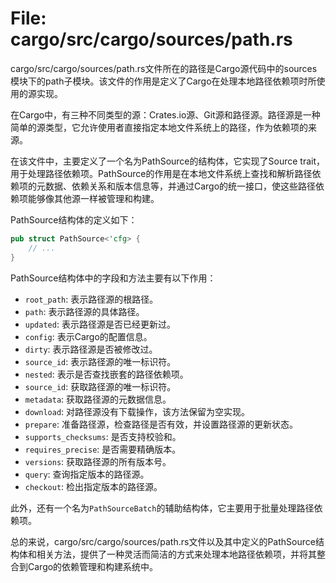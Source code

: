 # File: cargo/src/cargo/sources/path.rs

cargo/src/cargo/sources/path.rs文件所在的路径是Cargo源代码中的sources模块下的path子模块。该文件的作用是定义了Cargo在处理本地路径依赖项时所使用的源实现。

在Cargo中，有三种不同类型的源：Crates.io源、Git源和路径源。路径源是一种简单的源类型，它允许使用者直接指定本地文件系统上的路径，作为依赖项的来源。

在该文件中，主要定义了一个名为PathSource的结构体，它实现了Source trait，用于处理路径依赖项。PathSource的作用是在本地文件系统上查找和解析路径依赖项的元数据、依赖关系和版本信息等，并通过Cargo的统一接口，使这些路径依赖项能够像其他源一样被管理和构建。

PathSource结构体的定义如下：
```rust
pub struct PathSource<'cfg> {
    // ...
}
```

PathSource结构体中的字段和方法主要有以下作用：
- `root_path`: 表示路径源的根路径。
- `path`: 表示路径源的具体路径。
- `updated`: 表示路径源是否已经更新过。
- `config`: 表示Cargo的配置信息。
- `dirty`: 表示路径源是否被修改过。
- `source_id`: 表示路径源的唯一标识符。
- `nested`: 表示是否查找嵌套的路径依赖项。
- `source_id`: 获取路径源的唯一标识符。
- `metadata`: 获取路径源的元数据信息。
- `download`: 对路径源没有下载操作，该方法保留为空实现。
- `prepare`: 准备路径源，检查路径是否有效，并设置路径源的更新状态。
- `supports_checksums`: 是否支持校验和。
- `requires_precise`: 是否需要精确版本。
- `versions`: 获取路径源的所有版本号。
- `query`: 查询指定版本的路径源。
- `checkout`: 检出指定版本的路径源。

此外，还有一个名为`PathSourceBatch`的辅助结构体，它主要用于批量处理路径依赖项。

总的来说，cargo/src/cargo/sources/path.rs文件以及其中定义的PathSource结构体和相关方法，提供了一种灵活而简洁的方式来处理本地路径依赖项，并将其整合到Cargo的依赖管理和构建系统中。

